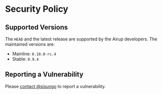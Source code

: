 # Security Policy

## Supported Versions
The `HEAD` and the latest release are supported by the Airup developers. The maintained versions are:
 - Mainline: `0.10.0-rc.4`
 - Stable: `0.9.4`

## Reporting a Vulnerability
Please [contact @sisungo](mailto:sisungo@icloud.com) to report a vulnerability.
